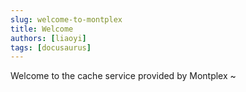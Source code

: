 ```yaml
---
slug: welcome-to-montplex
title: Welcome
authors: [liaoyi]
tags: [docusaurus]
---
```


Welcome to the cache service provided by Montplex ~
